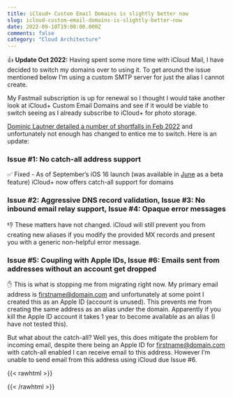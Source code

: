 ```yaml
---
title: iCloud+ Custom Email Domains is slightly better now
slug: icloud-custom-email-domains-is-slightly-better-now
date: 2022-09-18T19:00:00.000Z
comments: false
category: "Cloud Architecture"
---
```


👍 **Update Oct 2022:** Having spent some more time with iCloud Mail, I have decided to switch my domains over to using it. To get around the issue mentioned below I'm using a custom SMTP server for just the alias I cannot create.

My Fastmail subscription is up for renewal so I thought I would take another look at iCloud+ Custom Email Domains and see if it would be viable to switch seeing as I already subscribe to iCloud+ for photo storage.

[Dominic Lautner detailed a number of shortfalls in Feb 2022](https://domlaut.com/icloud-custom-email-domains-should-be-better/) and unfortunately not enough has changed to entice me to switch. Here is an update:

### Issue #1: No catch-all address support

✅ Fixed - As of September’s iOS 16 launch (was available in [June](https://www.reddit.com/r/apple/comments/ve9njl/for_those_using_a_custom_icloud_domain_you_can/) as a beta feature) iCloud+ now offers catch-all support for domains

### Issue #2: Aggressive DNS record validation, Issue #3: No inbound email relay support, Issue #4: Opaque error messages

👎 These matters have not changed. iCloud will still prevent you from creating new aliases if you modify the provided MX records and present you with a generic non-helpful error message.

### Issue #5: Coupling with Apple IDs, Issue #6: Emails sent from addresses without an account get dropped

✋ This is what is stopping me from migrating right now. My primary email address is firstname@domain.com and unfortunately at some point I created this as an Apple ID (account is unused). This prevents me from creating the same address as an alias under the domain. Apparently if you kill the Apple ID account it takes 1 year to become available as an alias (I have not tested this).

But what about the catch-all? Well yes, this does mitigate the problem for incoming email, despite there being an Apple ID for firstname@domain.com with catch-all enabled I can receive email to this address. However I’m unable to send email from this address using iCloud due Issue #6.

{{< rawhtml >}}
<script src="https://giscus.app/client.js"
        data-repo="jkpe/highlyavailable.net-comments"
        data-repo-id="R_kgDOILL-iA"
        data-category="Announcements"
        data-category-id="DIC_kwDOILL-iM4CR455"
        data-mapping="pathname"
        data-strict="0"
        data-reactions-enabled="1"
        data-emit-metadata="0"
        data-input-position="bottom"
        data-theme="preferred_color_scheme"
        data-lang="en"
        crossorigin="anonymous"
        async>
</script>
{{< /rawhtml >}}